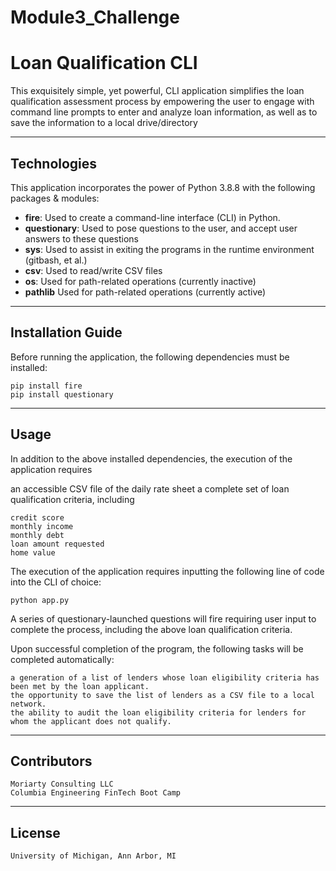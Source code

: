 # Module3_Challenge

# Loan Qualification CLI

This exquisitely simple, yet powerful, CLI application simplifies the loan qualification assessment process by empowering the user to engage with command line prompts to enter and analyze loan information, as well as to save the information to a local drive/directory

---

## Technologies

This application incorporates the power of Python 3.8.8 with the following packages & modules:

* **fire**:         Used to create a command-line interface (CLI) in Python.
* **questionary**:  Used to pose questions to the user, and accept user answers to these questions
* **sys**:          Used to assist in exiting the programs in the runtime environment (gitbash, et al.)
* **csv**:          Used to read/write CSV files
* **os**:           Used for path-related operations (currently inactive)
* **pathlib**       Used for path-related operations (currently active)

---

## Installation Guide

Before running the application, the following dependencies must be installed:

    pip install fire
    pip install questionary

---

## Usage

In addition to the above installed dependencies, the execution of the application requires

  an accessible CSV file of the daily rate sheet
  a complete set of loan qualification criteria, including
    
    credit score
    monthly income
    monthly debt
    loan amount requested
    home value
    
The execution of the application requires inputting the following line of code into the CLI of choice:

    python app.py
    
A series of questionary-launched questions will fire requiring user input to complete the process, including the above loan qualification criteria.

Upon successful completion of the program, the following tasks will be completed automatically:

    a generation of a list of lenders whose loan eligibility criteria has been met by the loan applicant.
    the opportunity to save the list of lenders as a CSV file to a local network.
    the ability to audit the loan eligibility criteria for lenders for whom the applicant does not qualify.

---

## Contributors

    Moriarty Consulting LLC
    Columbia Engineering FinTech Boot Camp

---

## License

    University of Michigan, Ann Arbor, MI
